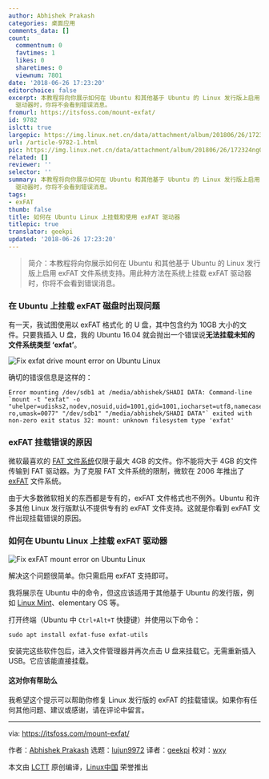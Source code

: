 ```yaml
---
author: Abhishek Prakash
categories: 桌面应用
comments_data: []
count:
  commentnum: 0
  favtimes: 1
  likes: 0
  sharetimes: 0
  viewnum: 7801
date: '2018-06-26 17:23:20'
editorchoice: false
excerpt: 本教程将向你展示如何在 Ubuntu 和其他基于 Ubuntu 的 Linux 发行版上启用 exFAT 文件系统支持。用此种方法在系统上挂载 exFAT
  驱动器时，你将不会看到错误消息。
fromurl: https://itsfoss.com/mount-exfat/
id: 9782
islctt: true
largepic: https://img.linux.net.cn/data/attachment/album/201806/26/172324ng09il0bnpljgvip.jpg
url: /article-9782-1.html
pic: https://img.linux.net.cn/data/attachment/album/201806/26/172324ng09il0bnpljgvip.jpg.thumb.jpg
related: []
reviewer: ''
selector: ''
summary: 本教程将向你展示如何在 Ubuntu 和其他基于 Ubuntu 的 Linux 发行版上启用 exFAT 文件系统支持。用此种方法在系统上挂载 exFAT
  驱动器时，你将不会看到错误消息。
tags:
- exFAT
thumb: false
title: 如何在 Ubuntu Linux 上挂载和使用 exFAT 驱动器
titlepic: true
translator: geekpi
updated: '2018-06-26 17:23:20'
---
```



> 
> 简介：本教程将向你展示如何在 Ubuntu 和其他基于 Ubuntu 的 Linux 发行版上启用 exFAT 文件系统支持。用此种方法在系统上挂载 exFAT 驱动器时，你将不会看到错误消息。
> 
> 
> 


### 在 Ubuntu 上挂载 exFAT 磁盘时出现问题


有一天，我试图使用以 exFAT 格式化 的 U 盘，其中包含约为 10GB 大小的文件。只要我插入 U 盘，我的 Ubuntu 16.04 就会抛出一个错误说**无法挂载未知的文件系统类型 ‘exfat’**。


![Fix exfat drive mount error on Ubuntu Linux](/data/attachment/album/201806/26/172324ng09il0bnpljgvip.jpg)


确切的错误信息是这样的：



```
Error mounting /dev/sdb1 at /media/abhishek/SHADI DATA: Command-line `mount -t "exfat" -o "uhelper=udisks2,nodev,nosuid,uid=1001,gid=1001,iocharset=utf8,namecase=0,errors=remount-ro,umask=0077" "/dev/sdb1" "/media/abhishek/SHADI DATA"` exited with non-zero exit status 32: mount: unknown filesystem type 'exfat'

```

### exFAT 挂载错误的原因


微软最喜欢的 [FAT 文件系统](http://www.ntfs.com/fat-systems.htm)仅限于最大 4GB 的文件。你不能将大于 4GB 的文件传输到 FAT 驱动器。为了克服 FAT 文件系统的限制，微软在 2006 年推出了 [exFAT](https://en.wikipedia.org/wiki/ExFAT) 文件系统。


由于大多数微软相关的东西都是专有的，exFAT 文件格式也不例外。Ubuntu 和许多其他 Linux 发行版默认不提供专有的 exFAT 文件支持。这就是你看到 exFAT 文件出现挂载错误的原因。


### 如何在 Ubuntu Linux 上挂载 exFAT 驱动器


![Fix exFAT mount error on Ubuntu Linux](/data/attachment/album/201806/26/172325f50hmpfswpacp5ac.jpg)


解决这个问题很简单。你只需启用 exFAT 支持即可。


我将展示在 Ubuntu 中的命令，但这应该适用于其他基于 Ubuntu 的发行版，例如 [Linux Mint](https://linuxmint.com/)、elementary OS 等。


打开终端（Ubuntu 中 `Ctrl+Alt+T` 快捷键）并使用以下命令：



```
sudo apt install exfat-fuse exfat-utils

```

安装完这些软件包后，进入文件管理器并再次点击 U 盘来挂载它。无需重新插入 USB。它应该能直接挂载。


#### 这对你有帮助么


我希望这个提示可以帮助你修复 Linux 发行版的 exFAT 的挂载错误。如果你有任何其他问题、建议或感谢，请在评论中留言。




---


via: <https://itsfoss.com/mount-exfat/>


作者：[Abhishek Prakash](https://itsfoss.com/author/abhishek/) 选题：[lujun9972](https://github.com/lujun9972) 译者：[geekpi](https://github.com/geekpi) 校对：[wxy](https://github.com/wxy)


本文由 [LCTT](https://github.com/LCTT/TranslateProject) 原创编译，[Linux中国](https://linux.cn/) 荣誉推出